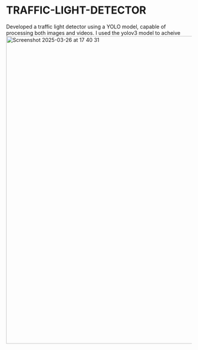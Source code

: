# TRAFFIC-LIGHT-DETECTOR
Developed a traffic light detector using a YOLO model, capable of processing both images and videos.
I used the yolov3 model to acheive  <img width="834" alt="Screenshot 2025-03-26 at 17 40 31" src="https://github.com/user-attachments/assets/c3b9893f-3705-4c43-950d-0dfda22023ce" />
